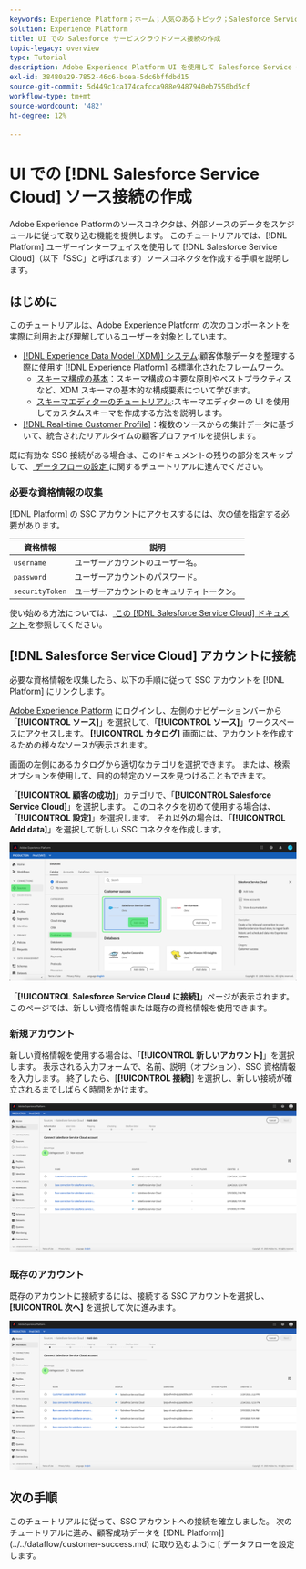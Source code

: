 ```yaml
---
keywords: Experience Platform；ホーム；人気のあるトピック；Salesforce Service Cloud;Salesforce サービスクラウド
solution: Experience Platform
title: UI での Salesforce サービスクラウドソース接続の作成
topic-legacy: overview
type: Tutorial
description: Adobe Experience Platform UI を使用して Salesforce Service Cloud ソース接続を作成する方法を説明します。
exl-id: 38480a29-7852-46c6-bcea-5dc6bffdbd15
source-git-commit: 5d449c1ca174cafcca988e9487940eb7550bd5cf
workflow-type: tm+mt
source-wordcount: '482'
ht-degree: 12%

---
```


# UI での [!DNL Salesforce Service Cloud] ソース接続の作成

Adobe Experience Platformのソースコネクタは、外部ソースのデータをスケジュールに従って取り込む機能を提供します。 このチュートリアルでは、[!DNL Platform] ユーザーインターフェイスを使用して [!DNL Salesforce Service Cloud]（以下「SSC」と呼ばれます）ソースコネクタを作成する手順を説明します。

## はじめに

このチュートリアルは、Adobe Experience Platform の次のコンポーネントを実際に利用および理解しているユーザーを対象としています。

* [[!DNL Experience Data Model (XDM)] システム](../../../../../xdm/home.md):顧客体験データを整理する際に使用す [!DNL Experience Platform] る標準化されたフレームワーク。
   * [スキーマ構成の基本](../../../../../xdm/schema/composition.md)：スキーマ構成の主要な原則やベストプラクティスなど、XDM スキーマの基本的な構成要素について学びます。
   * [スキーマエディターのチュートリアル](../../../../../xdm/tutorials/create-schema-ui.md):スキーマエディターの UI を使用してカスタムスキーマを作成する方法を説明します。
* [[!DNL Real-time Customer Profile]](../../../../../profile/home.md)：複数のソースからの集計データに基づいて、統合されたリアルタイムの顧客プロファイルを提供します。

既に有効な SSC 接続がある場合は、このドキュメントの残りの部分をスキップして、[ データフローの設定 ](../../dataflow/customer-success.md) に関するチュートリアルに進んでください。

### 必要な資格情報の収集

[!DNL Platform] の SSC アカウントにアクセスするには、次の値を指定する必要があります。

| 資格情報 | 説明 |
| ---------- | ----------- |
| `username` | ユーザーアカウントのユーザー名。 |
| `password` | ユーザーアカウントのパスワード。 |
| `securityToken` | ユーザーアカウントのセキュリティトークン。 |

使い始める方法については、[ この  [!DNL Salesforce Service Cloud]  ドキュメント ](https://developer.salesforce.com/docs/atlas.en-us.api_iot.meta/api_iot/qs_auth_access_token.htm) を参照してください。

## [!DNL Salesforce Service Cloud] アカウントに接続

必要な資格情報を収集したら、以下の手順に従って SSC アカウントを [!DNL Platform] にリンクします。

[Adobe Experience Platform](https://platform.adobe.com) にログインし、左側のナビゲーションバーから「**[!UICONTROL ソース]**」を選択して、「**[!UICONTROL ソース]**」ワークスペースにアクセスします。 **[!UICONTROL カタログ]** 画面には、アカウントを作成するための様々なソースが表示されます。

画面の左側にあるカタログから適切なカテゴリを選択できます。 または、検索オプションを使用して、目的の特定のソースを見つけることもできます。

「**[!UICONTROL 顧客の成功]**」カテゴリで、「**[!UICONTROL Salesforce Service Cloud]**」を選択します。 このコネクタを初めて使用する場合は、「**[!UICONTROL 設定]**」を選択します。 それ以外の場合は、「**[!UICONTROL Add data]**」を選択して新しい SSC コネクタを作成します。

![カタログ](../../../../images/tutorials/create/ssc/catalog.png)

「**[!UICONTROL Salesforce Service Cloud に接続]**」ページが表示されます。 このページでは、新しい資格情報または既存の資格情報を使用できます。

### 新規アカウント

新しい資格情報を使用する場合は、「**[!UICONTROL 新しいアカウント]**」を選択します。 表示される入力フォームで、名前、説明（オプション）、SSC 資格情報を入力します。 終了したら、[**[!UICONTROL 接続]**] を選択し、新しい接続が確立されるまでしばらく時間をかけます。

![接続](../../../../images/tutorials/create/ssc/connect.png)

### 既存のアカウント

既存のアカウントに接続するには、接続する SSC アカウントを選択し、**[!UICONTROL 次へ]** を選択して次に進みます。

![既存](../../../../images/tutorials/create/ssc/existing.png)

## 次の手順

このチュートリアルに従って、SSC アカウントへの接続を確立しました。 次のチュートリアルに進み、顧客成功データを  [!DNL Platform]](../../dataflow/customer-success.md) に取り込むように [ データフローを設定します。
